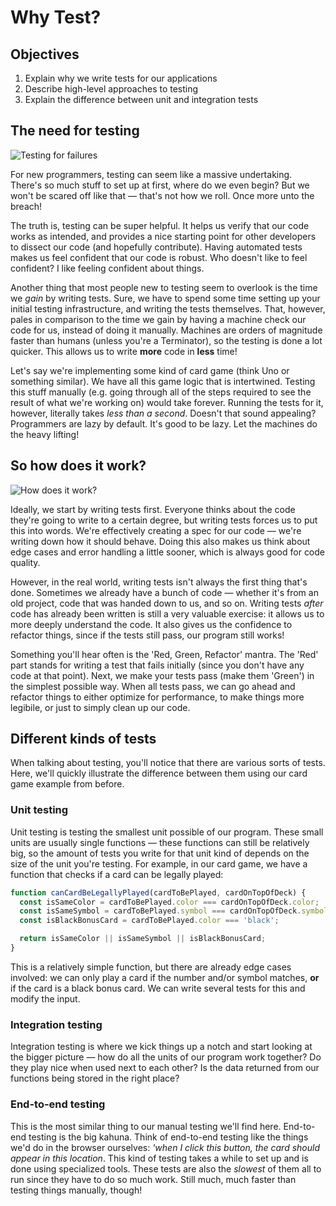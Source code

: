 # Why Test?

## Objectives

1. Explain why we write tests for our applications
2. Describe high-level approaches to testing
3. Explain the difference between unit and integration tests

## The need for testing
![Testing for failures](https://media.giphy.com/media/7MZ0v9KynmiSA/giphy.gif)

For new programmers, testing can seem like a massive undertaking. There's so much stuff to set up at
first, where do we even begin? But we won't be scared off like that — that's not how we roll. Once
more unto the breach!

The truth is, testing can be super helpful. It helps us verify that our code works as intended, and
provides a nice starting point for other developers to dissect our code (and hopefully contribute).
Having automated tests makes us feel confident that our code is robust. Who doesn't like to feel
confident? I like feeling confident about things.

Another thing that most people new to testing seem to overlook is the time we _gain_ by writing
tests. Sure, we have to spend some time setting up your initial testing infrastructure, and writing
the tests themselves. That, however, pales in comparison to the time we gain by having a machine
check our code for us, instead of doing it manually. Machines are orders of magnitude faster than
humans (unless you're a Terminator), so the testing is done a lot quicker. This allows us to write
**more** code in **less** time!

Let's say we're implementing some kind of card game (think Uno or something similar). We have all
this game logic that is intertwined. Testing this stuff manually (e.g. going through all of the
steps required to see the result of what we're working on) would take forever. Running the tests for
it, however, literally takes *less than a second*. Doesn't that sound appealing? Programmers are
lazy by default. It's good to be lazy. Let the machines do the heavy lifting!


## So how does it work?
![How does it work?](https://media.giphy.com/media/xTk9ZMcahswelC60ko/giphy.gif)

Ideally, we start by writing tests first. Everyone thinks about the code they're going to write to
a certain degree, but writing tests forces us to put this into words. We're effectively creating a
spec for our code — we're writing down how it should behave. Doing this also makes us think about
edge cases and error handling a little sooner, which is always good for code quality.

However, in the real world, writing tests isn't always the first thing that's done. Sometimes we
already have a bunch of code — whether it's from an old project, code that was handed down to us,
and so on. Writing tests *after* code has already been written is still a very valuable exercise: it
allows us to more deeply understand the code. It also gives us the confidence to refactor things,
since if the tests still pass, our program still works!

Something you'll hear often is the 'Red, Green, Refactor' mantra. The 'Red' part stands for writing
a test that fails initially (since you don't have any code at that point). Next, we make your tests
pass (make them 'Green') in the simplest possible way. When all tests pass, we can go ahead and refactor
things to either optimize for performance, to make things more legibile, or just to simply clean up
our code.


## Different kinds of tests
When talking about testing, you'll notice that there are various sorts of tests. Here, we'll quickly
illustrate the difference between them using our card game example from before.

### Unit testing
Unit testing is testing the smallest unit possible of our program. These small units are usually
single functions — these functions can still be relatively big, so the amount of tests you write for
that unit kind of depends on the size of the unit you're testing. For example, in our card game, we
have a function that checks if a card can be legally played:

```js
function canCardBeLegallyPlayed(cardToBePlayed, cardOnTopOfDeck) {
  const isSameColor = cardToBePlayed.color === cardOnTopOfDeck.color;
  const isSameSymbol = cardToBePlayed.symbol === cardOnTopOfDeck.symbol;
  const isBlackBonusCard = cardToBePlayed.color === 'black';

  return isSameColor || isSameSymbol || isBlackBonusCard;
}
```

This is a relatively simple function, but there are already edge cases involved: we can only play a
card if the number and/or symbol matches, **or** if the card is a black bonus card. We can write
several tests for this and modify the input.

### Integration testing
Integration testing is where we kick things up a notch and start looking at the bigger picture — how
do all the units of our program work together? Do they play nice when used next to each other? Is
the data returned from our functions being stored in the right place?

### End-to-end testing
This is the most similar thing to our manual testing we'll find here. End-to-end testing is the big
kahuna. Think of end-to-end testing like the things we'd do in the browser ourselves: _'when I click
this button, the card should appear in this location_. This kind of testing takes a while to set up
and is done using specialized tools. These tests are also the _slowest_ of them all to run since
they have to do so much work. Still much, much faster than testing things manually, though!
